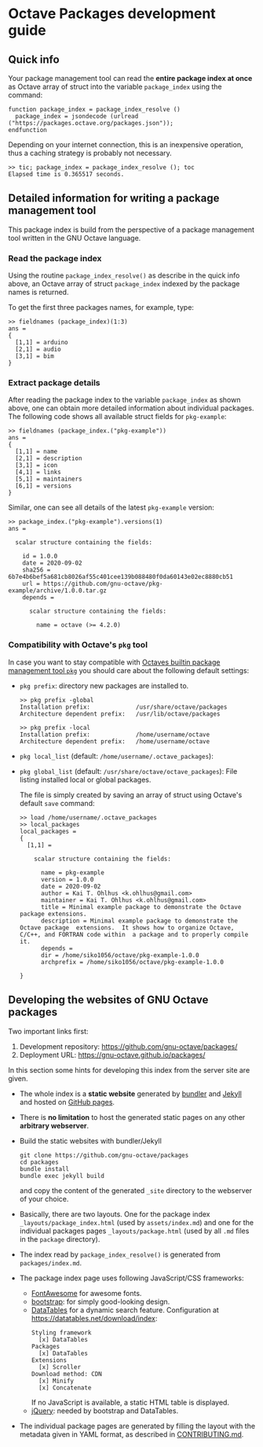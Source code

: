 # Octave Packages development guide

## Quick info

Your package management tool can read the **entire package index at once**
as Octave array of struct into the variable `package_index` using the command:
```
function package_index = package_index_resolve ()
  package_index = jsondecode (urlread ("https://packages.octave.org/packages.json"));
endfunction
```
Depending on your internet connection, this is an inexpensive operation,
thus a caching strategy is probably not necessary.
```
>> tic; package_index = package_index_resolve (); toc
Elapsed time is 0.365517 seconds.
```


## Detailed information for writing a package management tool

This package index is build from the perspective of a package management tool
written in the GNU Octave language.


### Read the package index

Using the routine `package_index_resolve()` as describe in the quick info above,
an Octave array of struct `package_index` indexed by the package names is returned.

To get the first three packages names, for example, type:
```
>> fieldnames (package_index)(1:3)
ans =
{
  [1,1] = arduino
  [2,1] = audio
  [3,1] = bim
}
```


### Extract package details

After reading the package index to the variable `package_index` as shown above,
one can obtain more detailed information about individual packages.
The following code shows all available struct fields for `pkg-example`:
```
>> fieldnames (package_index.("pkg-example"))
ans =
{
  [1,1] = name
  [2,1] = description
  [3,1] = icon
  [4,1] = links
  [5,1] = maintainers
  [6,1] = versions
}
```
Similar, one can see all details of the latest `pkg-example` version:
```
>> package_index.("pkg-example").versions(1)
ans =

  scalar structure containing the fields:

    id = 1.0.0
    date = 2020-09-02
    sha256 = 6b7e4b6bef5a681cb8026af55c401cee139b088480f0da60143e02ec8880cb51
    url = https://github.com/gnu-octave/pkg-example/archive/1.0.0.tar.gz
    depends =

      scalar structure containing the fields:

        name = octave (>= 4.2.0)
```


### Compatibility with Octave's `pkg` tool

In case you want to stay compatible with
[Octaves builtin package management tool `pkg`](https://www.octave.org/doc/v6.2.0/XREFpkg.html)
you should care about the following default settings:

- `pkg prefix`: directory new packages are installed to.
  ```
  >> pkg prefix -global
  Installation prefix:             /usr/share/octave/packages
  Architecture dependent prefix:   /usr/lib/octave/packages

  >> pkg prefix -local
  Installation prefix:             /home/username/octave
  Architecture dependent prefix:   /home/username/octave
  ```

- `pkg local_list`  (default: `/home/username/.octave_packages`):
- `pkg global_list` (default: `/usr/share/octave/octave_packages`):
  File listing installed local or global packages.

  The file is simply created by saving an array of struct
  using Octave's default `save` command:
  ```
  >> load /home/username/.octave_packages
  >> local_packages
  local_packages =
  {
    [1,1] =

      scalar structure containing the fields:

        name = pkg-example
        version = 1.0.0
        date = 2020-09-02
        author = Kai T. Ohlhus <k.ohlhus@gmail.com>
        maintainer = Kai T. Ohlhus <k.ohlhus@gmail.com>
        title = Minimal example package to demonstrate the Octave package extensions.
        description = Minimal example package to demonstrate the Octave package  extensions.  It shows how to organize Octave, C/C++, and FORTRAN code within  a package and to properly compile it.
        depends =
        dir = /home/siko1056/octave/pkg-example-1.0.0
        archprefix = /home/siko1056/octave/pkg-example-1.0.0

  }
  ```


## Developing the websites of GNU Octave packages

Two important links first:

1. Development repository: <https://github.com/gnu-octave/packages/>
2. Deployment URL: <https://gnu-octave.github.io/packages/>

In this section some hints for developing this index from the server site are
given.

- The whole index is a **static website** generated by
  [bundler](https://bundler.io/) and [Jekyll](https://jekyllrb.com/)
  and hosted on
  [GitHub pages](https://pages.github.com/).

- There is **no limitation** to host the generated static pages on any other
  **arbitrary webserver**.

- Build the static websites with bundler/Jekyll
  ```
  git clone https://github.com/gnu-octave/packages
  cd packages
  bundle install
  bundle exec jekyll build
  ```
  and copy the content of the generated `_site` directory to the webserver of
  your choice.

- Basically, there are two layouts.
  One for the package index `_layouts/package_index.html` (used by
  `assets/index.md`) and one for the individual packages pages
  `_layouts/package.html` (used by all `.md` files in the `package` directory).

- The index read by `package_index_resolve()` is generated from
  `packages/index.md`.

- The package index page uses following JavaScript/CSS frameworks:
  - [FontAwesome](https://fontawesome.com/) for awesome fonts.
  - [bootstrap](https://getbootstrap.com/): for simply good-looking design.
  - [DataTables](https://datatables.net/) for a dynamic search feature.
    Configuration at <https://datatables.net/download/index>:
    ```
    Styling framework
      [x] DataTables
    Packages
      [x] DataTables
    Extensions
      [x] Scroller
    Download method: CDN
      [x] Minify
      [x] Concatenate
    ```
    If no JavaScript is available, a static HTML table is displayed.
  - [jQuery](https://jquery.com/): needed by bootstrap and DataTables.

- The individual package pages are generated by filling the layout with the
  metadata given in YAML format,
  as described in [CONTRIBUTING.md](/CONTRIBUTING.md).
